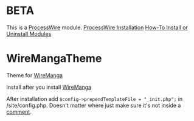 # BETA

This is a [ProcessWire](https://processwire.com) module.
[ProcessWire Installation](https://processwire.com/docs/tutorials/installation-moving-and-troubleshooting/page3)
[How-To Install or Uninstall Modules](https://modules.processwire.com/install-uninstall/)

# WireMangaTheme
Theme for [WireManga](https://github.com/fbg13/WireManga/)

Install after you install [WireManga](https://github.com/fbg13/WireManga/)

After installation add `$config->prependTemplateFile = "_init.php";` in /site/config.php. Doesn't matter where just make sure it's not inside a [comment](http://php.net/manual/en/language.basic-syntax.comments.php).